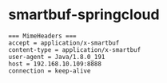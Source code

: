 # smartbuf-springcloud

```text
=== MimeHeaders ===
accept = application/x-smartbuf
content-type = application/x-smartbuf
user-agent = Java/1.8.0_191
host = 192.168.10.109:8888
connection = keep-alive
```
